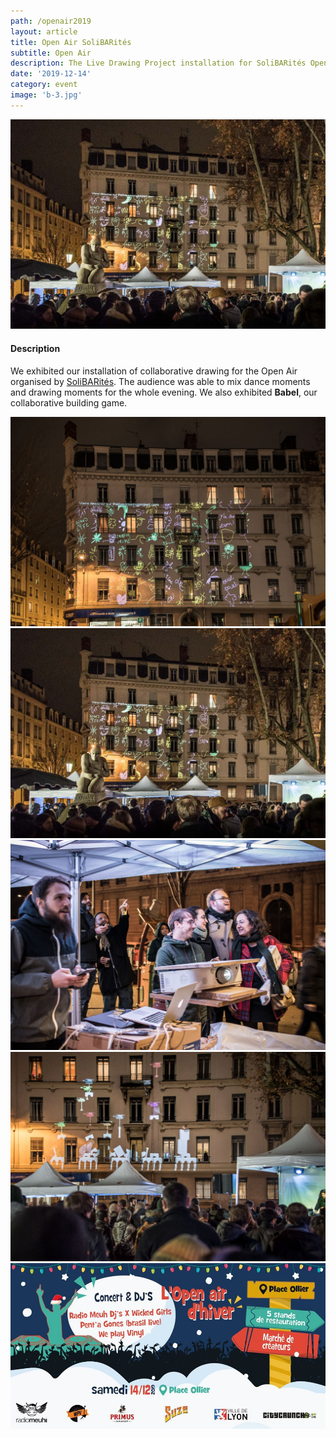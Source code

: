```yaml
---
path: /openair2019
layout: article
title: Open Air SoliBARités
subtitle: Open Air
description: The Live Drawing Project installation for SoliBARités Open Air
date: '2019-12-14'
category: event
image: 'b-3.jpg'
---
```


![Cover](b-2.jpg)

#### Description

We exhibited our installation of collaborative drawing for the Open Air organised by [SoliBARités](https://www.facebook.com/solibarites/).
The audience was able to mix dance moments and drawing moments for the whole evening. We also exhibited **Babel**, our collaborative building game.

<photo-grid>
<img src="b-1.jpg"/>
<img src="b-2.jpg"/>
<img src="b-3.jpg"/>
<img src="b-4.jpg"/>
<img src="cover.jpg"/>
</photo-grid>
